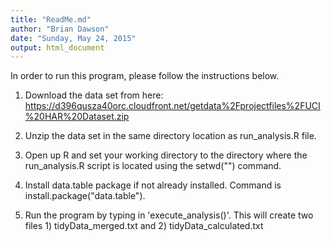 ```yaml
---
title: "ReadMe.md"
author: "Brian Dawson"
date: "Sunday, May 24, 2015"
output: html_document
---
```


In order to run this program, please follow the instructions below.

1. Download the data set from here: https://d396qusza40orc.cloudfront.net/getdata%2Fprojectfiles%2FUCI%20HAR%20Dataset.zip

2. Unzip the data set in the same directory location as run_analysis.R file.

3. Open up R and set your working directory to the directory where the run_analysis.R script is located using the setwd("") command.

4. Install data.table package if not already installed.  Command is install.package("data.table").

5. Run the program by typing in 'execute_analysis()'.  This will create two files 1) tidyData_merged.txt and 2) tidyData_calculated.txt

